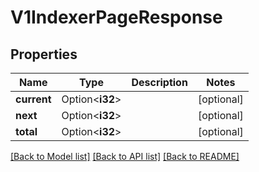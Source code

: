 # V1IndexerPageResponse

## Properties

| Name        | Type            | Description | Notes      |
| ----------- | --------------- | ----------- | ---------- |
| **current** | Option<**i32**> |             | [optional] |
| **next**    | Option<**i32**> |             | [optional] |
| **total**   | Option<**i32**> |             | [optional] |

[[Back to Model list]](../README.md#documentation-for-models) [[Back to API list]](../README.md#documentation-for-api-endpoints) [[Back to README]](../README.md)

